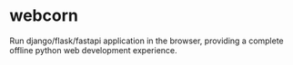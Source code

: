 # webcorn
Run django/flask/fastapi application in the browser, providing a complete offline python web development experience.
